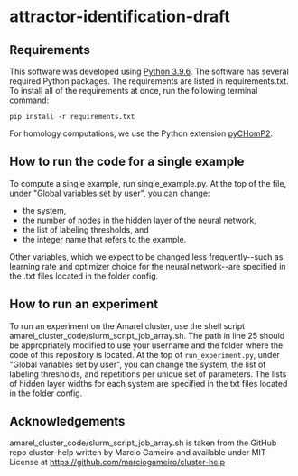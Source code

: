 # attractor-identification-draft

## Requirements
This software was developed using [Python 3.9.6](https://www.python.org/downloads/release/python-396/). The software has several required Python packages. The requirements are listed in requirements.txt. To install all of the requirements at once, run the following terminal command:

```pip install -r requirements.txt```

For homology computations, we use the Python extension [pyCHomP2](https://pypi.org/project/pychomp2/).

## How to run the code for a single example
To compute a single example, run single_example.py. At the top of the file, under "Global variables set by user", you can change:
- the system,
- the number of nodes in the hidden layer of the neural network,
- the list of labeling thresholds, and
- the integer name that refers to the example.

Other variables, which we expect to be changed less frequently--such as learning rate and optimizer choice for the neural network--are specified in the .txt files located in the folder config.

## How to run an experiment
To run an experiment on the Amarel cluster, use the shell script amarel_cluster_code/slurm_script_job_array.sh. The path in line 25 should be appropriately modified to use your username and the folder where the code of this repository is located. At the top of ```run_experiment.py```, under "Global variables set by user", you can change the system, the list of labeling thresholds, and repetitions per unique set of parameters. The lists of hidden layer widths for each system are specified in the txt files located in the folder config.

## Acknowledgements
amarel_cluster_code/slurm_script_job_array.sh is taken from the GitHub repo cluster-help written by Marcio Gameiro and available under MIT License at https://github.com/marciogameiro/cluster-help

